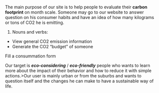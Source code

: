  
The main purpose of our site is to help people to evaluate their **carbon footprint** on month scale. Someone may go to our website to answer question on his consumer habits and have an idea of how many kilograms or tons of CO2 he is emitting. 

1. Nouns and verbs:  
* View general CO2 emission information  
* Generate the CO2 “budget” of someone  

Fill a consummation form 

Our target is **_eco-considering_** / **_eco-friendly_** people who wants to learn more about the impact of their behavior and how to reduce it with simple actions.>Our user is mainly urban or from the suburbs and wants to question itself and the changes he can make to have a sustainable way of life.  
